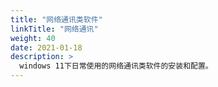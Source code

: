 ```yaml
---
title: "网络通讯类软件"
linkTitle: "网络通讯"
weight: 40
date: 2021-01-18
description: >
  windows 11下日常使用的网络通讯类软件的安装和配置。
---
```


